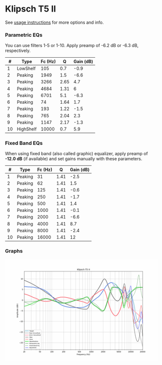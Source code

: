 # Klipsch T5 II
See [usage instructions](https://github.com/jaakkopasanen/AutoEq#usage) for more options and info.

### Parametric EQs
You can use filters 1-5 or 1-10. Apply preamp of -6.2 dB or -6.3 dB, respectively.

|   # | Type      |   Fc (Hz) |    Q |   Gain (dB) |
|-----|-----------|-----------|------|-------------|
|   1 | LowShelf  |       105 | 0.7  |        -0.9 |
|   2 | Peaking   |      1949 | 1.5  |        -6.6 |
|   3 | Peaking   |      3266 | 2.65 |         4.7 |
|   4 | Peaking   |      4684 | 1.31 |         6   |
|   5 | Peaking   |      6701 | 5.1  |        -6.3 |
|   6 | Peaking   |        74 | 1.64 |         1.7 |
|   7 | Peaking   |       193 | 1.22 |        -1.5 |
|   8 | Peaking   |       765 | 2.04 |         2.3 |
|   9 | Peaking   |      1147 | 2.17 |        -1.3 |
|  10 | HighShelf |     10000 | 0.7  |         5.9 |

### Fixed Band EQs
When using fixed band (also called graphic) equalizer, apply preamp of **-12.0 dB** (if available) and set gains manually with these parameters.

|   # | Type    |   Fc (Hz) |    Q |   Gain (dB) |
|-----|---------|-----------|------|-------------|
|   1 | Peaking |        31 | 1.41 |        -2.5 |
|   2 | Peaking |        62 | 1.41 |         1.5 |
|   3 | Peaking |       125 | 1.41 |        -0.6 |
|   4 | Peaking |       250 | 1.41 |        -1.7 |
|   5 | Peaking |       500 | 1.41 |         1.4 |
|   6 | Peaking |      1000 | 1.41 |        -0.1 |
|   7 | Peaking |      2000 | 1.41 |        -6.6 |
|   8 | Peaking |      4000 | 1.41 |         8.7 |
|   9 | Peaking |      8000 | 1.41 |        -2.4 |
|  10 | Peaking |     16000 | 1.41 |        12   |

### Graphs
![](./Klipsch%20T5%20II.png)

